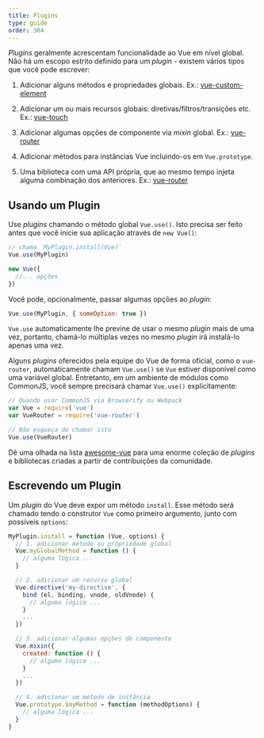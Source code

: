 ```yaml
---
title: Plugins
type: guide
order: 304
---
```


_Plugins_ geralmente acrescentam funcionalidade ao Vue em nível global. Não há um escopo estrito definido para um _plugin_ - existem vários tipos que você pode escrever:

1. Adicionar alguns métodos e propriedades globais. Ex.: [vue-custom-element](https://github.com/karol-f/vue-custom-element)

2. Adicionar um ou mais recursos globais: diretivas/filtros/transições etc. Ex.: [vue-touch](https://github.com/vuejs/vue-touch)

3. Adicionar algumas opções de componente via _mixin_ global. Ex.: [vue-router](https://github.com/vuejs/vue-router)

4. Adicionar métodos para instâncias Vue incluindo-os em `Vue.prototype`.

5. Uma biblioteca com uma API própria, que ao mesmo tempo injeta alguma combinação dos anteriores. Ex.: [vue-router](https://github.com/vuejs/vue-router)

## Usando um Plugin

Use _plugins_ chamando o método global `Vue.use()`. Isto precisa ser feito antes que você inicie sua aplicação através de `new Vue()`:

``` js
// chama `MyPlugin.install(Vue)`
Vue.use(MyPlugin)

new Vue({
  //... opções
})
```

Você pode, opcionalmente, passar algumas opções ao _plugin_:

``` js
Vue.use(MyPlugin, { someOption: true })
```

`Vue.use` automaticamente lhe previne de usar o mesmo _plugin_ mais de uma vez, portanto, chamá-lo múltiplas vezes no mesmo _plugin_ irá instalá-lo apenas uma vez.

Alguns _plugins_ oferecidos pela equipe do Vue de forma oficial, como o `vue-router`, automaticamente chamam `Vue.use()` se `Vue` estiver disponível como uma variável global. Entretanto, em um ambiente de módulos como CommonJS, você sempre precisará chamar `Vue.use()` explicitamente:

``` js
// Quando usar CommonJS via Browserify ou Webpack
var Vue = require('vue')
var VueRouter = require('vue-router')

// Não esqueça de chamar isto
Vue.use(VueRouter)
```

Dê uma olhada na lista [awesome-vue](https://github.com/vuejs/awesome-vue#components--libraries) para uma enorme coleção de _plugins_ e bibliotecas criadas a partir de contribuições da comunidade.

## Escrevendo um Plugin

Um _plugin_ do Vue deve expor um método `install`. Esse método será chamado tendo o construtor `Vue` como primeiro argumento, junto com possíveis `options`:

``` js
MyPlugin.install = function (Vue, options) {
  // 1. adicionar método ou propriedade global
  Vue.myGlobalMethod = function () {
    // alguma lógica ...
  }

  // 2. adicionar um recurso global
  Vue.directive('my-directive', {
    bind (el, binding, vnode, oldVnode) {
      // alguma lógica ...
    }
    ...
  })

  // 3. adicionar algumas opções de componente
  Vue.mixin({
    created: function () {
      // alguma lógica ...
    }
    ...
  })

  // 4. adicionar um método de instância
  Vue.prototype.$myMethod = function (methodOptions) {
    // alguma lógica ...
  }
}
```
